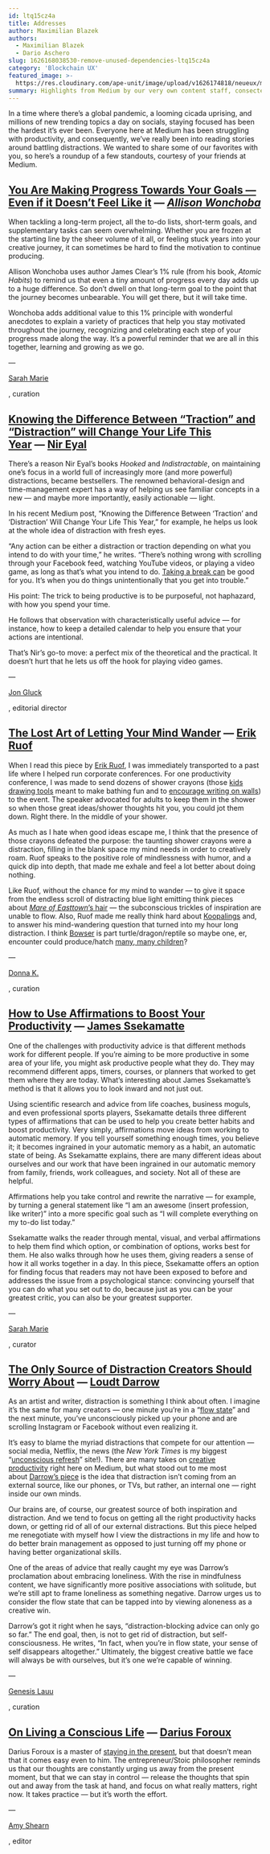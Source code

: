 ```yaml
---
id: ltq15cz4a
title: Addresses
author: Maximilian Blazek
authors:
  - Maximilian Blazek
  - Dario Aschero
slug: 1626168038530-remove-unused-dependencies-ltq15cz4a
category: 'Blockchain UX'
featured_image: >-
  https://res.cloudinary.com/ape-unit/image/upload/v1626174818/neueux/media/articles/tacode02_red%20%281%29.webp
summary: Highlights from Medium by our very own content staff, consectetur adipiscing eli nullam eu nisi et orci posuere pretium ut eu nisi
---
```

In a time where there’s a global pandemic, a looming cicada uprising, and millions of new trending topics a day on socials, staying focused has been the hardest it’s ever been. Everyone here at Medium has been struggling with productivity, and consequently, we’ve really been into reading stories around battling distractions. We wanted to share some of our favorites with you, so here’s a roundup of a few standouts, courtesy of your friends at Medium.

## [**You Are Making Progress Towards Your Goals — Even if it Doesn’t Feel Like it**](https://allison-wonchoba.medium.com/you-are-making-progress-towards-your-goals-even-if-it-doesnt-feel-like-it-5fd6684246a8) _**—** [**Allison Wonchoba**](https://medium.com/u/60a344028b6e?source=post_page-----4c696f39a12d--------------------------------)_

When tackling a long-term project, all the to-do lists, short-term goals, and supplementary tasks can seem overwhelming. Whether you are frozen at the starting line by the sheer volume of it all, or feeling stuck years into your creative journey, it can sometimes be hard to find the motivation to continue producing.

Allison Wonchoba uses author James Clear’s 1% rule (from his book, _Atomic Habits_) to remind us that even a tiny amount of progress every day adds up to a huge difference. So don’t dwell on that long-term goal to the point that the journey becomes unbearable. You will get there, but it will take time.

Wonchoba adds additional value to this 1% principle with wonderful anecdotes to explain a variety of practices that help you stay motivated throughout the journey, recognizing and celebrating each step of your progress made along the way. It’s a powerful reminder that we are all in this together, learning and growing as we go.

— 

[Sarah Marie](https://medium.com/u/f7d5821a4efd?source=post_page-----4c696f39a12d--------------------------------)

, curation

## [**Knowing the Difference Between “Traction” and “Distraction” will Change Your Life This Year**](https://nireyal.medium.com/knowing-the-difference-between-traction-and-distraction-will-change-your-life-this-year-dc085e7a6a21) **—** [**Nir Eyal**](https://medium.com/u/295258f6269d?source=post_page-----4c696f39a12d--------------------------------)

There’s a reason Nir Eyal’s books _Hooked_ and _Indistractable_, on maintaining one’s focus in a world full of increasingly more (and more powerful) distractions, became bestsellers. The renowned behavioral-design and time-management expert has a way of helping us see familiar concepts in a new — and maybe more importantly, easily actionable — light.

In his recent Medium post, “Knowing the Difference Between ‘Traction’ and ‘Distraction’ Will Change Your Life This Year,” for example, he helps us look at the whole idea of distraction with fresh eyes.

“Any action can be either a distraction or traction depending on what you intend to do with your time,” he writes. “There’s nothing wrong with scrolling through your Facebook feed, watching YouTube videos, or playing a video game, as long as that’s what you intend to do. [Taking a break can](https://www.nirandfar.com/how-to-spend-your-breaks-wisely-and-have-a-better-workday/) be good for you. It’s when you do things unintentionally that you get into trouble.”

His point: The trick to being productive is to be purposeful, not haphazard, with how you spend your time.

He follows that observation with characteristically useful advice — for instance, how to keep a detailed calendar to help you ensure that your actions are intentional.

That’s Nir’s go-to move: a perfect mix of the theoretical and the practical. It doesn’t hurt that he lets us off the hook for playing video games.

— 

[Jon Gluck](https://medium.com/u/c40368eb8edc?source=post_page-----4c696f39a12d--------------------------------)

, editorial director

## [**The Lost Art of Letting Your Mind Wander**](https://medium.com/illumination/the-lost-art-of-letting-your-mind-wander-428b9c33127f) **—** [**Erik Ruof**](https://medium.com/u/1d308816d4fe?source=post_page-----4c696f39a12d--------------------------------)

When I read this piece by [Erik Ruof](https://eruof.medium.com/), I was immediately transported to a past life where I helped run corporate conferences. For one productivity conference, I was made to send dozens of shower crayons (those [kids drawing tools](https://parentingchaos.com/homemade-bath-crayons/) meant to make bathing fun and to [encourage writing on walls](https://twitter.com/DrMassicotte/status/930225763638317058)) to the event. The speaker advocated for adults to keep them in the shower so when those great ideas/shower thoughts hit you, you could jot them down. Right there. In the middle of your shower.

As much as I hate when good ideas escape me, I think that the presence of those crayons defeated the purpose: the taunting shower crayons were a distraction, filling in the blank space my mind needs in order to creatively roam. Ruof speaks to the positive role of mindlessness with humor, and a quick dip into depth, that made me exhale and feel a lot better about doing nothing.

Like Ruof, without the chance for my mind to wander — to give it space from the endless scroll of distracting blue light emitting think pieces about _[Mare of Easttown](https://www.indiewire.com/2021/05/mare-of-easttown-characters-bed-hair-1234636363/)_[’s hair](https://www.indiewire.com/2021/05/mare-of-easttown-characters-bed-hair-1234636363/) — the subconscious trickles of inspiration are unable to flow. Also, Ruof made me really think hard about [Koopalings](https://mario.fandom.com/wiki/Koopalings) and, to answer his mind-wandering question that turned into my hour long distraction. I think [Bowser](https://www.mariowiki.com/Bowser) is part turtle/dragon/reptile so maybe one, er, encounter could produce/hatch [many, many children](https://www.turtleconservationsociety.org.my/how-many-eggs-does-a-turtle-lay-at-a-time/)?

— 

[Donna K.](https://medium.com/u/42f8e531c416?source=post_page-----4c696f39a12d--------------------------------)

, curation

## [**How to Use Affirmations to Boost Your Productivity**](https://medium.com/mind-cafe/how-to-use-affirmations-to-boost-your-productivity-6565e6a50737) **—** [**James Ssekamatte**](https://medium.com/u/409d690887d1?source=post_page-----4c696f39a12d--------------------------------)

One of the challenges with productivity advice is that different methods work for different people. If you’re aiming to be more productive in some area of your life, you might ask productive people what they do. They may recommend different apps, timers, courses, or planners that worked to get them where they are today. What’s interesting about James Ssekamatte’s method is that it allows you to look inward and not just out.

Using scientific research and advice from life coaches, business moguls, and even professional sports players, Ssekamatte details three different types of affirmations that can be used to help you create better habits and boost productivity. Very simply, affirmations move ideas from working to automatic memory. If you tell yourself something enough times, you believe it; it becomes ingrained in your automatic memory as a habit, an automatic state of being. As Ssekamatte explains, there are many different ideas about ourselves and our work that have been ingrained in our automatic memory from family, friends, work colleagues, and society. Not all of these are helpful.

Affirmations help you take control and rewrite the narrative — for example, by turning a general statement like “I am an awesome (insert profession, like writer)” into a more specific goal such as “I will complete everything on my to-do list today.”

Ssekamatte walks the reader through mental, visual, and verbal affirmations to help them find which option, or combination of options, works best for them. He also walks through how he uses them, giving readers a sense of how it all works together in a day. In this piece, Ssekamatte offers an option for finding focus that readers may not have been exposed to before and addresses the issue from a psychological stance: convincing yourself that you can do what you set out to do, because just as you can be your greatest critic, you can also be your greatest supporter.

— 

[Sarah Marie](https://medium.com/u/f7d5821a4efd?source=post_page-----4c696f39a12d--------------------------------)

, curator

## [**The Only Source of Distraction Creators Should Worry About**](https://medium.com/swlh/the-only-source-of-distractions-creators-should-worry-about-3e610162d54d) **—** [**Loudt Darrow**](https://medium.com/u/daf04b4fd8eb?source=post_page-----4c696f39a12d--------------------------------)

As an artist and writer, distraction is something I think about often. I imagine it’s the same for many creators — one minute you’re in a “[flow state](https://medium.com/personal-growth-lab/how-to-reach-flow-state-using-10-flow-state-triggers-473aa28dc3e5)” and the next minute, you’ve unconsciously picked up your phone and are scrolling Instagram or Facebook without even realizing it.

It’s easy to blame the myriad distractions that compete for our attention — social media, Netflix, the news (the _New York Times_ is my biggest “[unconscious refresh](https://zulie.medium.com/how-to-stop-yourself-from-constantly-checking-your-notifications-dc0038f2b9f2)” site!). There are many takes on [creative productivity](https://skooloflife.medium.com/21-keys-to-creative-productivity-7b04cc01996e) right here on Medium, but what stood out to me most about [Darrow’s piece](https://medium.com/swlh/the-only-source-of-distractions-creators-should-worry-about-3e610162d54d) is the idea that distraction isn’t coming from an external source, like our phones, or TVs, but rather, an internal one — right inside our own minds.

Our brains are, of course, our greatest source of both inspiration and distraction. And we tend to focus on getting all the right productivity hacks down, or getting rid of all of our external distractions. But this piece helped me renegotiate with myself how I view the distractions in my life and how to do better brain management as opposed to just turning off my phone or having better organizational skills.

One of the areas of advice that really caught my eye was Darrow’s proclamation about embracing loneliness. With the rise in mindfulness content, we have significantly more positive associations with solitude, but we’re still apt to frame loneliness as something negative. Darrow urges us to consider the flow state that can be tapped into by viewing aloneness as a creative win.

Darrow’s got it right when he says, “distraction-blocking advice can only go so far.” The end goal, then, is not to get rid of distraction, but self-consciousness. He writes, “In fact, when you’re in flow state, your sense of self disappears altogether.” Ultimately, the biggest creative battle we face will always be with ourselves, but it’s one we’re capable of winning.

— 

[Genesis Lauu](https://medium.com/u/519d8aef07c1?source=post_page-----4c696f39a12d--------------------------------)

, curation

## [**On Living a Conscious Life**](https://medium.com/darius-foroux/on-living-a-conscious-life-e07a05505e66) **—** [**Darius Foroux**](https://medium.com/u/54163a1723f6?source=post_page-----4c696f39a12d--------------------------------)

Darius Foroux is a master of [staying in the present](https://medium.com/darius-foroux/on-living-a-conscious-life-e07a05505e66), but that doesn’t mean that it comes easy even to him. The entrepreneur/Stoic philosopher reminds us that our thoughts are constantly urging us away from the present moment, but that we can stay in control — release the thoughts that spin out and away from the task at hand, and focus on what really matters, right now. It takes practice — but it’s worth the effort.

— 

[Amy Shearn](https://medium.com/u/b137beb220b9?source=post_page-----4c696f39a12d--------------------------------)

, editor